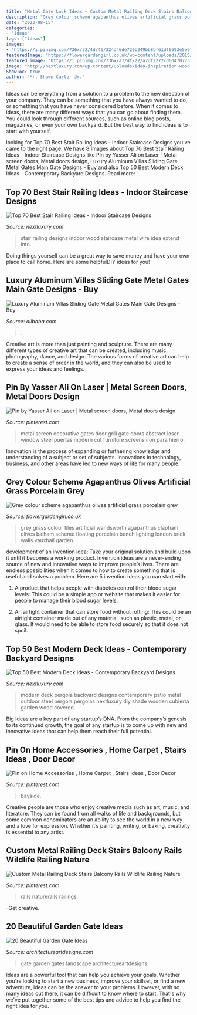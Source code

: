 ```yaml
---
title: "Metal Gate Lock Ideas ~ Custom Metal Railing Deck Stairs Balcony Rails Wildlife Railing Nature"
description: "Grey colour scheme agapanthus olives artificial grass porcelain grey"
date: "2023-08-15"
categories:
- "ideas"
tags: ["ideas"]
images:
- "https://i.pinimg.com/736x/32/4d/46/324d46de720b249bb8bf61df6693e5e6.jpg"
featuredImage: "https://flowergardengirl.co.uk/wp-content/uploads/2015/11/Raised-beds-grey-colour-scheme-agapanthus-olives-artificial-grass-porcelain-grey-tiles-yellow-stock-brick-walls-grey-Floating-bench-Balham-Clapham-Wandsworth-721x1024.jpg"
featured_image: "https://i.pinimg.com/736x/a7/df/22/a7df2272cd0d470775341b046a98421d.jpg"
image: "http://nextluxury.com/wp-content/uploads/idea-inspiration-wood-and-metal-wire-stair-railing-designs.jpg"
ShowToc: true
author: "Mr. Shawn Carter Jr."
---
```



Ideas can be everything from a solution to a problem to the new direction of your company. They can be something that you have always wanted to do, or something that you have never considered before. When it comes to ideas, there are many different ways that you can go about finding them. You could look through different sources, such as online blog posts, magazines, or even your own backyard. But the best way to find ideas is to start with yourself.

	

		
looking for Top 70 Best Stair Railing Ideas - Indoor Staircase Designs you've came to the right page. We have 8 Images about Top 70 Best Stair Railing Ideas - Indoor Staircase Designs like Pin by Yasser Ali on Laser | Metal screen doors, Metal doors design, Luxury Aluminum Villas Sliding Gate Metal Gates Main Gate Designs - Buy and also Top 50 Best Modern Deck Ideas - Contemporary Backyard Designs. Read more:
		
    
## Top 70 Best Stair Railing Ideas - Indoor Staircase Designs

<img loading=lazy src="http://nextluxury.com/wp-content/uploads/idea-inspiration-wood-and-metal-wire-stair-railing-designs.jpg" onerror="this.onerror=null;this.src='https://tse1.mm.bing.net/th?id=OIP.9uQiNFnRbR8Q99rNrKABIAAAAA&amp;pid=15.1';" alt="Top 70 Best Stair Railing Ideas - Indoor Staircase Designs">

_Source: nextluxury.com_

>stair railing designs indoor wood staircase metal wire idea extend into. 

	

Doing things yourself can be a great way to save money and have your own place to call home. Here are some helpfulDIY ideas for you!

    
## Luxury Aluminum Villas Sliding Gate Metal Gates Main Gate Designs - Buy

<img loading=lazy src="https://sc01.alicdn.com/kf/H0937b98f3f4d4928b5b6c3077c8345b8j/237358283/H0937b98f3f4d4928b5b6c3077c8345b8j.png" onerror="this.onerror=null;this.src='https://tse1.mm.bing.net/th?id=OIP.TPbX-UMxQg2R54aXQob_xQHaHa&amp;pid=15.1';" alt="Luxury Aluminum Villas Sliding Gate Metal Gates Main Gate Designs - Buy">

_Source: alibaba.com_

>. 

	

Creative art is more than just painting and sculpture. There are many different types of creative art that can be created, including music, photography, dance, and design. The various forms of creative art can help to create a sense of order in the world, and they can also be used to express your ideas and feelings.

    
## Pin By Yasser Ali On Laser | Metal Screen Doors, Metal Doors Design

<img loading=lazy src="https://i.pinimg.com/736x/e6/18/10/e618101238e9c5b1797f852ceb239caa.jpg" onerror="this.onerror=null;this.src='https://tse4.mm.bing.net/th?id=OIP.kAtJqBrsSKRqW05uAwZXbgHaKr&amp;pid=15.1';" alt="Pin by Yasser Ali on Laser | Metal screen doors, Metal doors design">

_Source: pinterest.com_

>metal screen decorative gates door grill gate doors abstract laser window steel puertas modern cut furniture screens iron para hierro. 

	

Innovation is the process of expanding or furthering knowledge and understanding of a subject or set of subjects. Innovations in technology, business, and other areas have led to new ways of life for many people.

    
## Grey Colour Scheme Agapanthus Olives Artificial Grass Porcelain Grey

<img loading=lazy src="https://flowergardengirl.co.uk/wp-content/uploads/2015/11/Raised-beds-grey-colour-scheme-agapanthus-olives-artificial-grass-porcelain-grey-tiles-yellow-stock-brick-walls-grey-Floating-bench-Balham-Clapham-Wandsworth-721x1024.jpg" onerror="this.onerror=null;this.src='https://tse2.mm.bing.net/th?id=OIP.xrEtvc-FuYDE4rguU_prZgHaKh&amp;pid=15.1';" alt="Grey colour scheme agapanthus olives artificial grass porcelain grey">

_Source: flowergardengirl.co.uk_

>grey grass colour tiles artificial wandsworth agapanthus clapham olives balham scheme floating porcelain bench lighting london brick walls vauxhall garden. 

	

development of an invention idea: Take your original solution and build upon it until it becomes a working product.
Invention ideas are a never-ending source of new and innovative ways to improve people’s lives. There are endless possibilities when it comes to how to create something that is useful and solves a problem. Here are 5 invention ideas you can start with:
1) A product that helps people with diabetes control their blood sugar levels: This could be a simple app or website that makes it easier for people to manage their blood sugar levels.

2) An airtight container that can store food without rotting: This could be an airtight container made out of any material, such as plastic, metal, or glass. It would need to be able to store food securely so that it does not spoil.

    
## Top 50 Best Modern Deck Ideas - Contemporary Backyard Designs

<img loading=lazy src="http://nextluxury.com/wp-content/uploads/backyard-ideas-for-modern-deck-with-steel-pergola.jpg" onerror="this.onerror=null;this.src='https://tse3.mm.bing.net/th?id=OIP.sgNRb2nV3ABewPpIXxReWAAAAA&amp;pid=15.1';" alt="Top 50 Best Modern Deck Ideas - Contemporary Backyard Designs">

_Source: nextluxury.com_

>modern deck pergola backyard designs contemporary patio metal outdoor steel pérgola pergolas nextluxury diy shade wooden cubierta garden wood covered. 

	

Big Ideas are a key part of any startup’s DNA. From the company’s genesis to its continued growth, the goal of any startup is to come up with new and innovative ideas that can help them reach their full potential.

    
## Pin On Home Accessories , Home Carpet , Stairs Ideas , Door Decor

<img loading=lazy src="https://i.pinimg.com/736x/a7/df/22/a7df2272cd0d470775341b046a98421d.jpg" onerror="this.onerror=null;this.src='https://tse1.mm.bing.net/th?id=OIP.n2eGsc2xafIYPo9Z7ExY4AHaJ4&amp;pid=15.1';" alt="Pin on Home Accessories , Home Carpet , Stairs Ideas , Door Decor">

_Source: pinterest.com_

>bayside. 

	

Creative people are those who enjoy creative media such as art, music, and literature. They can be found from all walks of life and backgrounds, but some common denominators are an ability to see the world in a new way and a love for expression. Whether it’s painting, writing, or baking, creativity is essential to any artist.

    
## Custom Metal Railing Deck Stairs Balcony Rails Wildlife Railing Nature

<img loading=lazy src="https://i.pinimg.com/736x/32/4d/46/324d46de720b249bb8bf61df6693e5e6.jpg" onerror="this.onerror=null;this.src='https://tse2.mm.bing.net/th?id=OIP.KczSTW7rbKilN-pVvP4KeAHaFj&amp;pid=15.1';" alt="Custom Metal Railing Deck Stairs Balcony Rails Wildlife Railing Nature">

_Source: pinterest.com_

>rails naturerails railings. 

	

-Get creative.

    
## 20 Beautiful Garden Gate Ideas

<img loading=lazy src="https://www.architectureartdesigns.com/wp-content/uploads/2013/03/Gates-ArchitectureArtDesigns-3.jpg" onerror="this.onerror=null;this.src='https://tse4.mm.bing.net/th?id=OIP.0Tn1q6u9wwBFjB7gU21DKwHaLH&amp;pid=15.1';" alt="20 Beautiful Garden Gate Ideas">

_Source: architectureartdesigns.com_

>gate garden gates landscape architectureartdesigns. 

	

Ideas are a powerful tool that can help you achieve your goals. Whether you're looking to start a new business, improve your skillset, or find a new adventure, ideas can be the answer to your problems. However, with so many ideas out there, it can be difficult to know where to start. That's why we've put together some of the best tips and advice to help you find the right idea for you.

